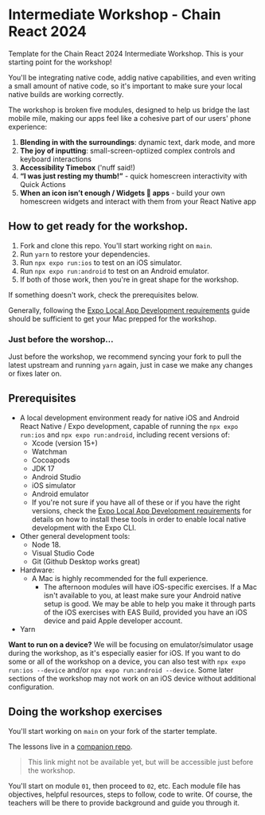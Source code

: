 # Intermediate Workshop - Chain React 2024

Template for the Chain React 2024 Intermediate Workshop. This is your starting point for the workshop!

You'll be integrating native code, addig native capabilities, and even writing a small amount of native code, so it's important to make sure your local native builds are working correctly.

The workshop is broken five modules, designed to help us bridge the last mobile mile, making our apps feel like a cohesive part of our users' phone experience:
1. **Blending in with the surroundings**: dynamic text, dark mode, and more
2. **The joy of inputting**: small-screen-optiized complex controls and keyboard interactions
3. **Accessibility Timebox** ('nuff said!)
4. **“I was just resting my thumb!”** - quick homescreen interactivity with Quick Actions
5. **When an icon isn’t enough / Widgets :yellow_heart: apps** - build your own homescreen widgets and interact with them from your React Native app

## How to get ready for the workshop.

1. Fork and clone this repo. You'll start working right on `main`.
2. Run `yarn` to restore your dependencies.
3. Run `npx expo run:ios` to test on an iOS simulator.
4. Run `npx expo run:android` to test on an Android emulator.
5. If both of those work, then you're in great shape for the workshop.

If something doesn't work, check the prerequisites below.

Generally, following the [Expo Local App Development requirements](https://docs.expo.dev/guides/local-app-development/) guide should be sufficient to get your Mac prepped for the workshop.

### Just before the worshop...

Just before the workshop, we recommend syncing your fork to pull the latest upstream and running `yarn` again, just in case we make any changes or fixes later on.

## Prerequisites

- A local development environment ready for native iOS and Android React Native / Expo development, capable of running the `npx expo run:ios` and `npx expo run:android`, including recent versions of:
  - Xcode (version 15+)
  - Watchman
  - Cocoapods
  - JDK 17
  - Android Studio
  - iOS simulator
  - Android emulator
  - If you're not sure if you have all of these or if you have the right versions, check the [Expo Local App Development requirements](https://docs.expo.dev/guides/local-app-development/) for details on how to install these tools in order to enable local native development with the Expo CLI.
- Other general development tools:
  - Node 18.
  - Visual Studio Code
  - Git (Github Desktop works great)
- Hardware:
  - A Mac is highly recommended for the full experience.
    - The afternoon modules will have iOS-specific exercises. If a Mac isn't available to you, at least make sure your Android native setup is good. We may be able to help you make it through parts of the iOS exercises with EAS Build, provided you have an iOS device and paid Apple developer account.
- Yarn

**Want to run on a device?** We will be focusing on emulator/simulator usage during the workshop, as it's especially easier for iOS. If you want to do some or all of the workshop on a device, you can also test with `npx expo run:ios --device` and/or `npx expo run:android --device`. Some later sections of the workshop may not work on an iOS device without additional configuration.

## Doing the workshop exercises

You'll start working on `main` on your fork of the starter template.

The lessons live in a [companion repo](https://github.com/infinitered/cr-2024-intermediate-workshop-lessons).

> This link might not be available yet, but will be accessible just before the workshop.

You'll start on module `01`, then proceed to `02`, etc. Each module file has objectives, helpful resources, steps to follow, code to write. Of course, the teachers will be there to provide background and guide you through it.